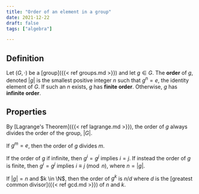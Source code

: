 ```yaml
---
title: "Order of an element in a group"
date: 2021-12-22
draft: false
tags: ["algebra"]

---
```



## Definition
Let $(G, \cdot)$ be a [group]({{< ref groups.md >}}) and let $g \in G$. The **order** of $g$, denoted $\vert g \vert$ is the smallest positive integer $n$ such that $g^n = e$, the identity element of $G$. If such an $n$ exists, $g$ has **finite order**. Otherwise, $g$ has **infinite order**.

## Properties
By [Lagrange's Theorem]({{< ref lagrange.md >}}), the order of $g$ always divides the order of the group, $\vert G \vert$. 

If $g^m = e$, then the order of $g$ divides $m$. 

If the order of $g$ if infinite, then $g^i = g^j$ implies $i = j$. If instead the order of $g$ is finite, then $g^i = g^j$ implies $i \equiv j \pmod{n}$, where $n = \vert g \vert$.

If $\vert g \vert = n$ and $k \in \N$, then the order of $g^k$ is $n / d$ where $d$ is the [greatest common divisor]({{< ref gcd.md >}}) of $n$ and $k$.
